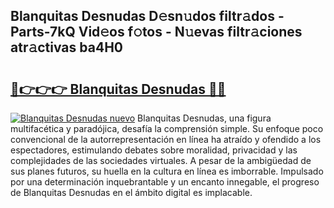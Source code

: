 ## Blanquitas Desnudas D𝚎sn𝚞dos filtr𝚊dos - Parts-7kQ Vid𝚎os f𝚘tos - N𝚞evas filtr𝚊ciones atr𝚊ctivas ba4H0

# <h2><a href="http://mb8j8kw.tromn.icu/?c=Blanquitas+Desnudas">🔗👉👉👉 Blanquitas Desnudas 🔗🔗</a></h2>

[![Blanquitas Desnudas nuevo](https://i.imgur.com/pEAQMta.gif)](http://mb8j8kw.tromn.icu/?c=Blanquitas+Desnudas)
Blanquitas Desnudas, una figura multifacética y paradójica, desafía la comprensión simple. Su enfoque poco convencional de la autorrepresentación en línea ha atraído y ofendido a los espectadores, estimulando debates sobre moralidad, privacidad y las complejidades de las sociedades virtuales. A pesar de la ambigüedad de sus planes futuros, su huella en la cultura en línea es imborrable. Impulsado por una determinación inquebrantable y un encanto innegable, el progreso de Blanquitas Desnudas en el ámbito digital es implacable.
